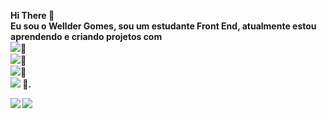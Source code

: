 <b>Hi There :punch:
  <br />
Eu sou o Wellder Gomes, sou um estudante Front End, atualmente estou aprendendo e criando projetos com<br/>
<img src="https://img.shields.io/badge/HTML-239120?style=for-the-badge&logo=html5&logoColor=white">:rocket:<br/>
<img src="https://img.shields.io/badge/CSS-239120?&style=for-the-badge&logo=css3&logoColor=white">:rocket: <br/>
<img src="https://img.shields.io/badge/JavaScript-323330?style=for-the-badge&logo=javascript&logoColor=F7DF1E">:rocket: <br/>
<img src="https://img.shields.io/badge/React-20232A?style=for-the-badge&logo=react&logoColor=61DAFB"> 🚀.
 <br/>

<a href="https://www.linkedin.com/in/wellder-lara-gomes-022454a5/"><img src="https://img.shields.io/badge/LinkedIn-0077B5?style=for-the-badge&logo=linkedin&logoColor=white"></a> <a href="https://www.instagram.com/welldergomes/"><img src="https://img.shields.io/badge/Instagram-E4405F?style=for-the-badge&logo=instagram&logoColor=white"></a>
</b>

